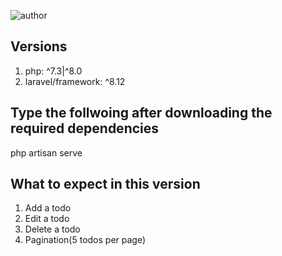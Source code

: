 ![author](https://img.shields.io/badge/author-athira2199-blue)
## Versions
1. php: ^7.3|^8.0 <br>
2. laravel/framework: ^8.12 <br>
## Type the follwoing after downloading the required dependencies
php artisan serve

## What to expect in this version
1. Add a todo
2. Edit a todo
3. Delete a todo
4. Pagination(5 todos per page)

